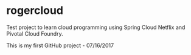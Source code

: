 # rogercloud
Test project to learn cloud programming using Spring Cloud Netflix and Pivotal Cloud Foundry.

This is my first GitHub project - 07/16/2017
